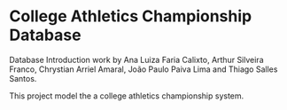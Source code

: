 # College Athletics Championship Database
Database Introduction work by Ana Luiza Faria Calixto, Arthur Silveira Franco, Chrystian Arriel Amaral, João Paulo Paiva Lima and Thiago Salles Santos.

This project model the a college athletics championship system.
